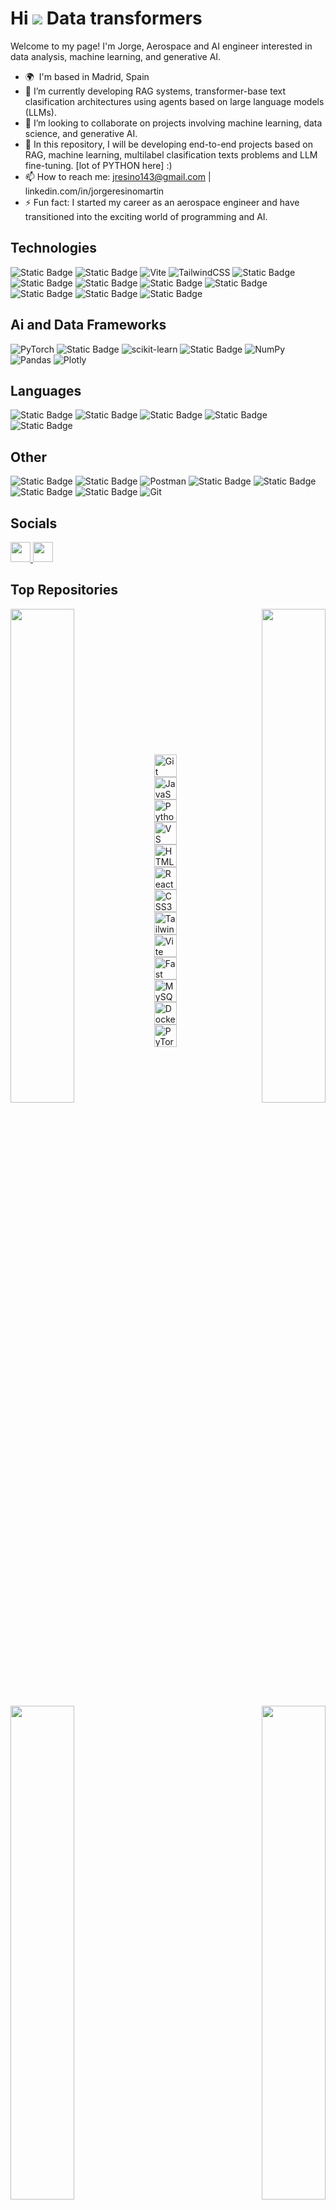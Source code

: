 Hi ![](https://user-images.githubusercontent.com/18350557/176309783-0785949b-9127-417c-8b55-ab5a4333674e.gif) Data transformers
=============================================================================================================================

Welcome to my page! 
I'm Jorge, Aerospace and AI engineer interested in data analysis, machine learning, and generative AI.

* 🌍  I'm based in Madrid, Spain
* 🌱 I’m currently developing RAG systems, transformer-base text clasification architectures using agents based on large language models (LLMs).
* 💞️ I’m looking to collaborate on projects involving machine learning, data science, and generative AI.
* 🚀 In this repository, I will be developing end-to-end projects based on RAG, machine learning, multilabel clasification texts problems and LLM fine-tuning. [lot of PYTHON here] :)
* 📫 How to reach me: jresino143@gmail.com | linkedin.com/in/jorgeresinomartin 
* ⚡ Fun fact: I started my career as an aerospace engineer and have transitioned into the exciting world of programming and AI.


## Technologies
![Static Badge](https://img.shields.io/badge/React-%2361DAFB?style=flat-square&logo=react&logoColor=ffffff)
![Static Badge](https://img.shields.io/badge/Node.js-%235FA04E?style=flat-square&logo=nodedotjs&logoColor=ffffff)
![Vite](https://img.shields.io/badge/Vite-%23646CFF.svg?style=flat-square&logo=vite&logoColor=white)
![TailwindCSS](https://img.shields.io/badge/Tailwindcss-%2338B2AC.svg?style=flat-square&logo=tailwind-css&logoColor=white)
![Static Badge](https://img.shields.io/badge/FastApi-%23009688?style=flat-square&logo=fastapi&logoColor=ffffff)
![Static Badge](https://img.shields.io/badge/Huggin_Face-%23FFD21E?style=flat-square&logo=huggingface&logoColor=ffffff)
![Static Badge](https://img.shields.io/badge/LangChain-50d1a4?style=flat-square&logo=LangChain&logoColor=ffffff)
![Static Badge](https://img.shields.io/badge/LangGraph-50d1a4?style=flat-square)
![Static Badge](https://img.shields.io/badge/MySQL-%234479A1?logo=mysql&color=ffffff)
![Static Badge](https://img.shields.io/badge/Qdrant-000000?style=flat-square&color=ff0000)
![Static Badge](https://img.shields.io/badge/ChromaDB-50d1a4?style=flat-square)
![Static Badge](https://img.shields.io/badge/Pinecone-50d1a4?style=flat-square)


## Ai and Data Frameworks
![PyTorch](https://img.shields.io/badge/PyTorch-%23EE4C2C.svg?style=flat-square&logo=PyTorch&logoColor=white)
![Static Badge](https://img.shields.io/badge/Pydantic-%23E92063?style=flat-square&logo=pydantic&logoColor=ffffff)
![scikit-learn](https://img.shields.io/badge/Scikit--learn-%23F7931E.svg?style=flat-square&logo=scikit-learn&logoColor=white)
![Static Badge](https://img.shields.io/badge/SciPy-%238CAAE6?logo=scipy&color=ffffff)
![NumPy](https://img.shields.io/badge/Numpy-%23013243.svg?style=flat-square-square&logo=numpy&logoColor=white)
![Pandas](https://img.shields.io/badge/Pandas-%23150458.svg?style=flat-square-square&logo=pandas&logoColor=white)
![Plotly](https://img.shields.io/badge/Plotly-%233F4F75.svg?style=flat-square-square&logo=plotly&logoColor=white)

## Languages
![Static Badge](https://img.shields.io/badge/JavaScript-%23F7DF1E?style=flat-square&logo=javascript&logoColor=ffffff)
![Static Badge](https://img.shields.io/badge/Python-%233776AB?style=flat-square&logo=Python&logoColor=ffffff)
![Static Badge](https://img.shields.io/badge/HTML5-%23E34F26?style=flat-square&logo=html5&logoColor=ffffff)
![Static Badge](https://img.shields.io/badge/CSS3-%231572B6?style=flat-square&logo=css3&logoColor=ffffff)
![Static Badge](https://img.shields.io/badge/Scala-%23DC322F?style=flat-square&logo=scala&logoColor=ffffff)

## Other
![Static Badge](https://img.shields.io/badge/Render-000000?style=flat-square&logo=Render&logoColor=ffffff)
![Static Badge](https://img.shields.io/badge/Streamlit-FF4B4B?style=flat-square&logo=streamlit&logoColor=ffffff)
![Postman](https://img.shields.io/badge/Postman-FF6C37?style=flat-square&logo=postman&logoColor=white)
![Static Badge](https://img.shields.io/badge/Kaggle-%2320BEFF?style=flat-square&logo=kaggle&logoColor=ffffff)
![Static Badge](https://img.shields.io/badge/Google_Colab-%23F9AB00?style=flat-square&logo=googlecolab&logoColor=ffffff)
![Static Badge](https://img.shields.io/badge/Jupyter_Notebooksb-%23F37626?style=flat-square&logo=jupyter&logoColor=ffffff)
![Static Badge](https://img.shields.io/badge/Docker-%232496ED?style=flat-square&logo=docker&logoColor=ffffff)
![Git](https://img.shields.io/badge/git-%23F05033.svg?style=flat-square&logo=git&logoColor=white)



## Socials
<p align="left"> <a href="https://www.github.com/kokeitor" target="_blank" rel="noreferrer"> <picture> <source media="(prefers-color-scheme: dark)" srcset="https://raw.githubusercontent.com/danielcranney/readme-generator/main/public/icons/socials/github-dark.svg" /> <source media="(prefers-color-scheme: light)" srcset="https://raw.githubusercontent.com/danielcranney/readme-generator/main/public/icons/socials/github.svg" /> <img src="https://raw.githubusercontent.com/danielcranney/readme-generator/main/public/icons/socials/github.svg" width="32" height="32" /> </picture> </a> <a href="https://www.linkedin.com/in/jorgeresinomartin" target="_blank" rel="noreferrer"> <picture> <source media="(prefers-color-scheme: dark)" srcset="https://raw.githubusercontent.com/danielcranney/readme-generator/main/public/icons/socials/linkedin-dark.svg" /> <source media="(prefers-color-scheme: light)" srcset="https://raw.githubusercontent.com/danielcranney/readme-generator/main/public/icons/socials/linkedin.svg" /> <img src="https://raw.githubusercontent.com/danielcranney/readme-generator/main/public/icons/socials/linkedin.svg" width="32" height="32" /> </picture> </a></p>


## Top Repositories
<div width="100%" align="center"><a href="https://github.com/kokeitor/BOE-RAPTOR-Dimensional-RAG" align="left"><img align="left" width="45%" src="https://github-readme-stats.vercel.app/api/pin/?username=kokeitor&repo=BOE-RAPTOR-Dimensional-RAG&title_color=0891b2&text_color=ffffff&icon_color=0891b2&bg_color=000000&hide_border=true&locale=en" /></a><a href="https://github.com/kokeitor/chatbot-boe-frontend-react" align="right"><img align="right" width="45%" src="https://github-readme-stats.vercel.app/api/pin/?username=kokeitor&repo=chatbot-boe-frontend-react&title_color=0891b2&text_color=ffffff&icon_color=0891b2&bg_color=000000&hide_border=true&locale=en" /></a></div><br /><br /><br /><br />
<div width="100%" align="center"><a href="https://github.com/kokeitor/Custom-Multi-Agent-Recruiter" align="left"><img align="left" width="45%" src="https://github-readme-stats.vercel.app/api/pin/?username=kokeitor&repo=Custom-Multi-Agent-Recruiter&title_color=0891b2&text_color=ffffff&icon_color=0891b2&bg_color=000000&hide_border=true&locale=en" /></a><a href="https://github.com/kokeitor/chatbot-boe-backend-fastapi" align="right"><img align="right" width="45%" src="https://github-readme-stats.vercel.app/api/pin/?username=kokeitor&repo=chatbot-boe-backend-fastapi&title_color=0891b2&text_color=ffffff&icon_color=0891b2&bg_color=000000&hide_border=true&locale=en" /></a></div>
<br /><br /><br /><br /><br /><br /><br /><br />


##
<p align="left">
<a href="https://git-scm.com/" target="_blank" rel="noreferrer"><img src="https://raw.githubusercontent.com/danielcranney/readme-generator/main/public/icons/skills/git-colored.svg" width="36" height="36" alt="Git" /></a><a href="https://developer.mozilla.org/en-US/docs/Web/JavaScript" target="_blank" rel="noreferrer"><img src="https://raw.githubusercontent.com/danielcranney/readme-generator/main/public/icons/skills/javascript-colored.svg" width="36" height="36" alt="JavaScript" /></a><a href="https://www.python.org/" target="_blank" rel="noreferrer"><img src="https://raw.githubusercontent.com/danielcranney/readme-generator/main/public/icons/skills/python-colored.svg" width="36" height="36" alt="Python" /></a><a href="https://code.visualstudio.com/" target="_blank" rel="noreferrer"><img src="https://raw.githubusercontent.com/danielcranney/readme-generator/main/public/icons/skills/visualstudiocode.svg" width="36" height="36" alt="VS Code" /></a><a href="https://developer.mozilla.org/en-US/docs/Glossary/HTML5" target="_blank" rel="noreferrer"><img src="https://raw.githubusercontent.com/danielcranney/readme-generator/main/public/icons/skills/html5-colored.svg" width="36" height="36" alt="HTML5" /></a><a href="https://reactjs.org/" target="_blank" rel="noreferrer"><img src="https://raw.githubusercontent.com/danielcranney/readme-generator/main/public/icons/skills/react-colored.svg" width="36" height="36" alt="React" /></a><a href="https://www.w3.org/TR/CSS/#css" target="_blank" rel="noreferrer"><img src="https://raw.githubusercontent.com/danielcranney/readme-generator/main/public/icons/skills/css3-colored.svg" width="36" height="36" alt="CSS3" /></a><a href="https://tailwindcss.com/" target="_blank" rel="noreferrer"><img src="https://raw.githubusercontent.com/danielcranney/readme-generator/main/public/icons/skills/tailwindcss-colored.svg" width="36" height="36" alt="TailwindCSS" /></a><a href="https://vitejs.dev/" target="_blank" rel="noreferrer"><img src="https://raw.githubusercontent.com/danielcranney/readme-generator/main/public/icons/skills/vite-colored.svg" width="36" height="36" alt="Vite" /></a><a href="https://fastapi.tiangolo.com/" target="_blank" rel="noreferrer"><img src="https://raw.githubusercontent.com/danielcranney/readme-generator/main/public/icons/skills/fastapi-colored.svg" width="36" height="36" alt="Fast API" /></a><a href="https://www.mysql.com/" target="_blank" rel="noreferrer"><img src="https://raw.githubusercontent.com/danielcranney/readme-generator/main/public/icons/skills/mysql-colored.svg" width="36" height="36" alt="MySQL" /></a><a href="https://www.docker.com/" target="_blank" rel="noreferrer"><img src="https://raw.githubusercontent.com/danielcranney/readme-generator/main/public/icons/skills/docker-colored.svg" width="36" height="36" alt="Docker" /></a><a href="https://pytorch.org/" target="_blank" rel="noreferrer"><img src="https://raw.githubusercontent.com/danielcranney/readme-generator/main/public/icons/skills/pytorch-colored.svg" width="36" height="36" alt="PyTorch" /></a>
</p>
